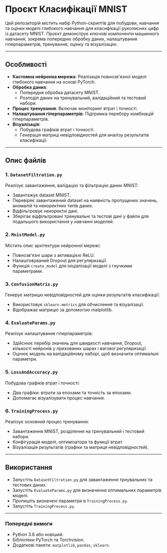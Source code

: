 # Проєкт Класифікації MNIST

Цей репозиторій містить набір Python-скриптів для побудови, навчання та оцінки моделі глибокого навчання для класифікації рукописних цифр із датасету MNIST. Проєкт демонструє ключові компоненти машинного навчання, зокрема попередню обробку даних, налаштування гіперпараметрів, тренування, оцінку та візуалізацію.

---

## Особливості

- **Кастомна нейронна мережа**: Реалізація повнозв'язної моделі глибокого навчання на основі PyTorch.
- **Обробка даних**:
  - Попередня обробка датасету MNIST.
  - Розподіл даних на тренувальний, валідаційний та тестовий набори.
- **Процес тренування**: Включає моніторинг втрат і точності.
- **Налаштування гіперпараметрів**: Підтримка перебору комбінацій гіперпараметрів.
- **Візуалізація**:
  - Побудова графіків втрат і точності.
  - Генерація матриці невідповідностей для аналізу результатів класифікації.

---

## Опис файлів

### 1. **`DatasetFiltration.py`**
Реалізує завантаження, валідацію та фільтрацію даних MNIST:
- Завантажує dataset MNIST.
- Перевіряє завантажений dataset на наявність пропущених значень, аномалій та некоректних типів даних.
- Відфільтровує некоректні дані.
- Зберігає відфільтровані тренувальні та тестові дані у файли для подальшого використання у навчанні моделей.

### 2. **`MnistModel.py`**
Містить опис архітектури нейронної мережі:
- Повнозв'язні шари з активацією ReLU.
- Налаштовуваний Dropout для регуляризації.
- Функція `create_model` для ініціалізації моделі з гнучкими параметрами.

### 3. **`ConfusionMatrix.py`**
Генерує матрицю невідповідностей для оцінки результатів класифікації:
- Використовує `sklearn.metrics` для обчислення та візуалізації.
- Відображає матрицю за допомогою matplotlib.

### 4. **`EvaluateParams.py`**
Реалізує налаштування гіперпараметрів:
- Здійснює перебір значень для швидкості навчання, Dropout, кількості нейронів у прихованих шарах і вагової регуляризації.
- Оцінює модель на валідаційному наборі, щоб визначити оптимальні параметри.

### 5. **`LossAndAccuracy.py`**
Побудова графіків втрат і точності:
- Два графіки: втрати за епохами та точність за епохами.
- Допомагає візуалізувати процес навчання.

### 6. **`TrainingProcess.py`**
Реалізує основний процес тренування:
- Завантаження MNIST, розділення на тренувальний і тестовий набори.
- Конфігурація моделі, оптимізатора та функції втрат.
- Візуалізація результатів (графіки та матриця невідповідностей).

---

## Використання
- Запустіть `DatasetFiltration.py` для завантаження трнувальних та тестових даних.
- Запустіть `EvaluateParams.py` для визначення оптимальних параметрів моделі.
- Пропишіть визначені параметри в `TrainingProcess.py`.
- Запустіть `TrainingProcess.py`.

---

### Попередні вимоги
- Python 3.8 або новіший.
- Бібліотеки PyTorch та Torchvision.
- Додаткові пакети: `matplotlib`, `pandas`, `sklearn`.
